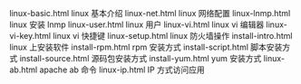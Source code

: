 linux-basic.html    linux 基本介绍
linux-net.html      linux 网络配置
linux-lnmp.html     linux 安装 lnmp
linux-user.html     linux 用户
linux-vi.html       linux vi 编辑器
linux-vi-key.html   linux vi 快捷键
linux-setup.html    linux 防火墙操作
install-intro.html  linux 上安装软件
install-rpm.html    rpm 安装方式
install-script.html 脚本安装方式
install-source.html 源码包安装方式
install-yum.html    yum 安装方式
linux-ab.html       apache ab 命令
linux-ip.html       IP 方式访问应用